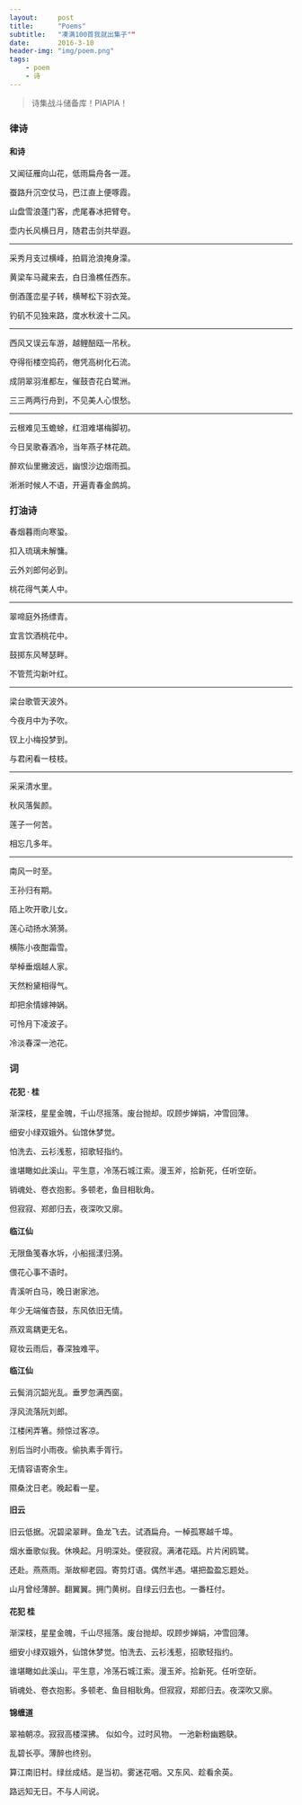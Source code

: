 ```yaml
---
layout:     post
title:      "Poems"
subtitle:   "凑满100首我就出集子""
date:       2016-3-10
header-img: "img/poem.png"
tags:
    - poem
    - 诗
---
```


> 诗集战斗储备库！PIAPIA！

### 律诗

#### 和诗

又闻征雁向山花，低雨扁舟各一涯。

蚕路升沉空仗马，巴江直上便啄霞。

山盘雪浪蓬门客，虎尾春冰把臂夸。

壶内长风横日月，随君击剑共举遐。  

---

采秀月支过横峰，拍肩沧浪掩身濛。

黄梁车马藏来去，白日渔樵任西东。

倒酒蓬峦星子转，横琴松下羽衣笼。

钓矶不见独来路，度水秋波十二风。

---

西风又误云车游，越鲤醅瓯一吊秋。

夺得衔楼空捣药，倦凭高树化石流。

成阴翠羽淮都左，催鼓杏花白鹭洲。

三三两两行舟到，不见美人心恨愁。

---

云根难见玉蟾蜍，红泪难堪梅脚初。

今日吴歌春酒冷，当年燕子林花疏。

醉欢仙里撇波远，幽恨沙边烟雨孤。

淅淅时候人不语，开遍青春金鹧鸪。


### 打油诗

春烟暮雨向寒蛩。

扣入琉璃未解慵。

云外刘郎何必到。

桃花得气美人中。

---

翠啼庭外扬缥青。

宜言饮酒桃花中。

鼓掷东风琴瑟畔。

不管荒沟新叶红。

---

梁台歌管天波外。

今夜月中为予吹。

钗上小梅投梦到。

与君闲看一枝枝。

---

采采清水里。

秋风落鬓颜。

莲子一何苦。

相忘几多年。

---

南风一时至。

王孙归有期。

陌上吹开歌儿女。

莲心动扬水漪漪。

横陈小夜酣霜雪。

举棹垂烟越人家。

天然粉黛相得气。

却把余情嫁神娲。

可怜月下凌波子。

冷淡春深一池花。


### 词

#### 花犯 · 桂

渐深枝，星星金魄，千山尽摇落。废台抛却。叹顾步婵娟，冲雪回薄。

细安小绿双娥外。仙馆休梦觉。

怕洗去、云衫浅惹，招歌轻指约。

谁堪瞰如此溪山。平生意，冷荡石城江索。漫玉斧，拾新死，任听空斫。

销魂处、卷衣抱影。多顿老，鱼目相耿角。

但寂寂、郑郎归去，夜深吹又廓。

#### 临江仙

无限鱼笺春水坼，小船摇漾归漪。

偎花心事不语时。

青溪听白马，晚日谢家池。

年少无端催杏鼓，东风依旧无情。

燕双鸾耦更无名。

窥妆云雨后，春深独难平。

#### 临江仙

云鬓消沉韶光乱。垂罗忽满西窗。

浮风流落阮刘郎。

江楼闲弄箸。频惊过客凉。

别后当时小雨夜。偷执素手胥行。

无情容语寄余生。

隰桑沈日老。晚起看一星。


#### 旧云

旧云低据。况碧梁翠畔。鱼龙飞去。试酒扁舟。一棹孤寒越千埠。

烟水垂歌似我。休唤起。月明深处。便寂寂。满渚花瓯。片片闲鸥鹭。

还赴。燕燕雨。渐故柳老园。寄剪灯语。偶然半遇。堪把盈盈忘题处。

山月曾经薄醉。翻翼翼。拥门黄树。自绿云归去也。一番枉付。

#### 花犯 桂

渐深枝，星星金魄，千山尽摇落。废台抛却。叹顾步婵娟，冲雪回薄。

细安小绿双娥外，仙馆休梦觉。怕洗去、云衫浅惹，招歌轻指约。

谁堪瞰如此溪山。平生意，冷荡石城江索。漫玉斧。拾新死。任听空斫。

销魂处、卷衣抱影。多顿老、鱼目相耿角。但寂寂，郑郎归去。夜深吹又廓。

#### 锦缠道

翠袖朝凉。寂寂高楼深拂。 似如今。过时风物。 一池新粉幽鶗鴃。 

乱碧长亭。薄醉也终别。

算江南旧村。绿丝成结。是当初。雾迷花咽。又东风、趁看余英。

路远知无日。不与人间说。


